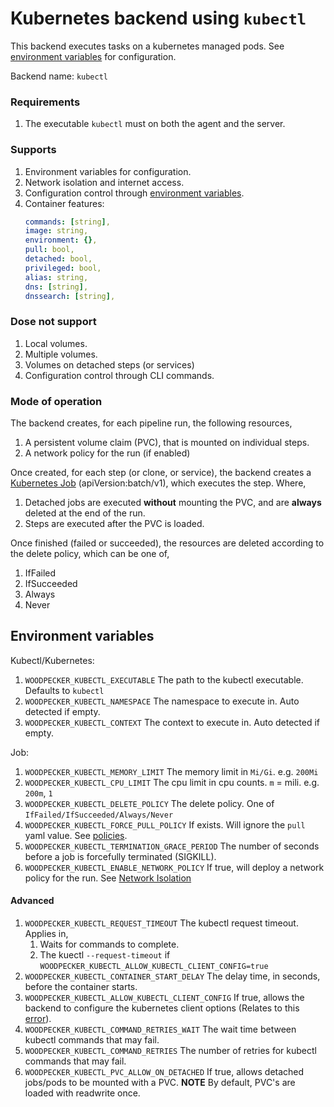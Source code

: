 # Kubernetes backend using `kubectl`

This backend executes tasks on a kubernetes managed pods. See [environment variables](#envs) for configuration.

Backend name: `kubectl`

### Requirements

1. The executable `kubectl` must on both the agent and the server.

### Supports

1. Environment variables for configuration.
1. Network isolation and internet access.
1. Configuration control through [environment variables](#envs).
1. Container features:
   ```yaml
   commands: [string],
   image: string,
   environment: {},
   pull: bool,
   detached: bool,
   privileged: bool,
   alias: string,
   dns: [string],
   dnssearch: [string],
   ```

### Dose not support

1. Local volumes.
1. Multiple volumes.
1. Volumes on detached steps (or services)
1. Configuration control through CLI commands.

### Mode of operation

The backend creates, for each pipeline run, the following resources,

1. A persistent volume claim (PVC), that is mounted on individual steps.
1. A network policy for the run (if enabled)

Once created, for each step (or clone, or service), the backend creates a [Kubernetes Job](https://kubernetes.io/docs/concepts/workloads/controllers/job/) (apiVersion:batch/v1), which executes the step. Where,

1. Detached jobs are executed **without** mounting the PVC, and are **always** deleted at the end of the run.
1. Steps are executed after the PVC is loaded.

Once finished (failed or succeeded), the resources are deleted according to the delete policy, which can be one of,

1.  IfFailed
1.  IfSucceeded
1.  Always
1.  Never

## Environment variables

<a name="envs"></a>

Kubectl/Kubernetes:

1. `WOODPECKER_KUBECTL_EXECUTABLE` The path to the kubectl executable. Defaults to `kubectl`
1. `WOODPECKER_KUBECTL_NAMESPACE` The namespace to execute in. Auto detected if empty.
1. `WOODPECKER_KUBECTL_CONTEXT` The context to execute in. Auto detected if empty.

Job:

1. `WOODPECKER_KUBECTL_MEMORY_LIMIT` The memory limit in `Mi/Gi`. e.g. `200Mi`
1. `WOODPECKER_KUBECTL_CPU_LIMIT` The cpu limit in cpu counts. `m` = mili. e.g. `200m`, `1`
1. `WOODPECKER_KUBECTL_DELETE_POLICY` The delete policy. One of `IfFailed/IfSucceeded/Always/Never`
1. `WOODPECKER_KUBECTL_FORCE_PULL_POLICY` If exists. Will ignore the `pull` yaml value. See [policies](https://kubernetes.io/docs/concepts/containers/images/).
1. `WOODPECKER_KUBECTL_TERMINATION_GRACE_PERIOD` The number of seconds before a job is forcefully terminated (SIGKILL).
1. `WOODPECKER_KUBECTL_ENABLE_NETWORK_POLICY` If true, will deploy a network policy for the run. See [Network Isolation](#network-isolation)

#### Advanced

1. `WOODPECKER_KUBECTL_REQUEST_TIMEOUT` The kubectl request timeout. Applies in,
   1. Waits for commands to complete.
   1. The kuectl `--request-timeout` if `WOODPECKER_KUBECTL_ALLOW_KUBECTL_CLIENT_CONFIG=true`
1. `WOODPECKER_KUBECTL_CONTAINER_START_DELAY` The delay time, in seconds, before the container starts.
1. `WOODPECKER_KUBECTL_ALLOW_KUBECTL_CLIENT_CONFIG` If true, allows the backend to configure the kubernetes client options (Relates to this [error](https://github.com/kubernetes/kubernetes/issues/93474)).
1. `WOODPECKER_KUBECTL_COMMAND_RETRIES_WAIT` The wait time between kubectl commands that may fail.
1. `WOODPECKER_KUBECTL_COMMAND_RETRIES` The number of retries for kubectl commands that may fail.
1. `WOODPECKER_KUBECTL_PVC_ALLOW_ON_DETACHED` If true, allows detached jobs/pods to be mounted with a PVC. **NOTE** By default, PVC's are loaded with readwrite once.
